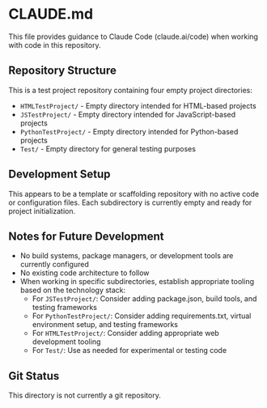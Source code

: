 # CLAUDE.md

This file provides guidance to Claude Code (claude.ai/code) when working with code in this repository.

## Repository Structure

This is a test project repository containing four empty project directories:

- `HTMLTestProject/` - Empty directory intended for HTML-based projects
- `JSTestProject/` - Empty directory intended for JavaScript-based projects  
- `PythonTestProject/` - Empty directory intended for Python-based projects
- `Test/` - Empty directory for general testing purposes

## Development Setup

This appears to be a template or scaffolding repository with no active code or configuration files. Each subdirectory is currently empty and ready for project initialization.

## Notes for Future Development

- No build systems, package managers, or development tools are currently configured
- No existing code architecture to follow
- When working in specific subdirectories, establish appropriate tooling based on the technology stack:
  - For `JSTestProject/`: Consider adding package.json, build tools, and testing frameworks
  - For `PythonTestProject/`: Consider adding requirements.txt, virtual environment setup, and testing frameworks  
  - For `HTMLTestProject/`: Consider adding appropriate web development tooling
  - For `Test/`: Use as needed for experimental or testing code

## Git Status

This directory is not currently a git repository.